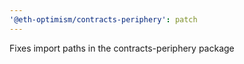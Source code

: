 ```yaml
---
'@eth-optimism/contracts-periphery': patch
---
```


Fixes import paths in the contracts-periphery package
